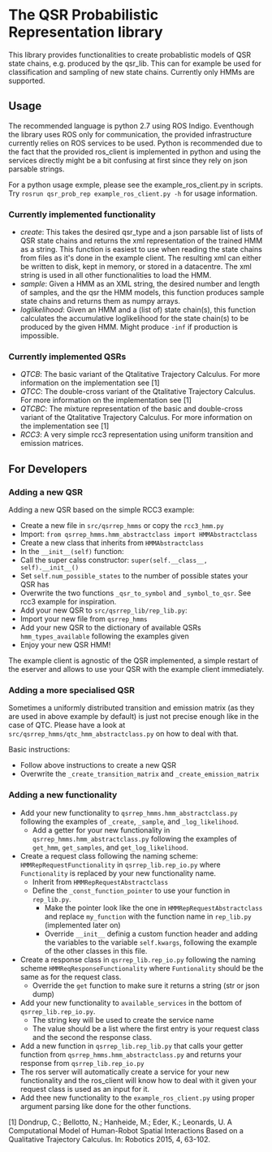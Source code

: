 # The QSR Probabilistic Representation library

This library provides functionalities to create probablistic models of QSR state chains, e.g. produced by the qsr_lib. This can for example be used for classification and sampling of new state chains. Currently only HMMs are supported.

## Usage

The recommended language is python 2.7 using ROS Indigo. Eventhough the library uses ROS only for communication, the provided infrastructure currently relies on ROS services to be used. Python is recommended due to the fact that the provided ros_client is implemented in python and using the services directly might be a bit confusing at first since they rely on json parsable strings.

For a python usage exmple, please see the example_ros_client.py in scripts. Try `rosrun qsr_prob_rep example_ros_client.py -h` for usage information.

### Currently implemented functionality

* _create_: This takes the desired qsr_type and a json parsable list of lists of QSR state chains and returns the xml representation of the trained HMM as a string. This function is easiest to use when reading the state chains from files as it's done in the example client. The resulting xml can either be written to disk, kept in memory, or stored in a datacentre. The xml string is used in all other functionalities to load the HMM.
* _sample_: Given a HMM as an XML string, the desired number and length of samples, and the qsr the HMM models, this function produces sample state chains and returns them as numpy arrays.
* _loglikelihood_: Given an HMM and a (list of) state chain(s), this function calculates the accumulative loglikelihood for the state chain(s) to be produced by the given HMM. Might produce `-inf` if production is impossible.

### Currently implemented QSRs

* _QTCB_: The basic variant of the Qtalitative Trajectory Calculus. For more information on the implementation see [1]
* _QTCC_: The double-cross variant of the Qtalitative Trajectory Calculus. For more information on the implementation see [1]
* _QTCBC_: The mixture representation of the basic and double-cross variant of the Qtalitative Trajectory Calculus. For more information on the implementation see [1]
* _RCC3_: A very simple rcc3 representation using uniform transition and emission matrices.

## For Developers

### Adding a new QSR

Adding a new QSR based on the simple RCC3 example:

* Create a new file in `src/qsrrep_hmms` or copy the `rcc3_hmm.py`
* Import: `from qsrrep_hmms.hmm_abstractclass import HMMAbstractclass`
* Create a new class that inherits from `HMMAbstractclass`
* In the `__init__(self)` function:
 * Call the super calss constructor: `super(self.__class__, self).__init__()`
 * Set `self.num_possible_states` to the number of possible states your QSR has
* Overwrite the two functions `_qsr_to_symbol` and `_symbol_to_qsr`. See rcc3 example for inspiration.
* Add your new QSR to `src/qsrrep_lib/rep_lib.py`:
 * Import your new file from `qsrrep_hmms`
 * Add your new QSR to the dictionary of available QSRs `hmm_types_available` following the examples given
* Enjoy your new QSR HMM!

The example client is agnostic of the QSR implemented, a simple restart of the eserver and allows to use your QSR with the example client immediately.

### Adding a more specialised QSR

Sometimes a uniformly distributed transition and emission matrix (as they are used in above example by default) is just not precise enough like in the case of QTC. Please have a look at `src/qsrrep_hmms/qtc_hmm_abstractclass.py` on how to deal with that.

Basic instructions:

* Follow above instructions to create a new QSR
* Overwrite the `_create_transition_matrix` and `_create_emission_matrix`

### Adding a new functionality

* Add your new functionality to `qsrrep_hmms.hmm_abstractclass.py` following the examples of `_create`, `_sample`, and `_log_likelihood`.
  * Add a getter for your new functionality in `qsrrep_hmms.hmm_abstractclass.py` following the examples of `get_hmm`, `get_samples`, and `get_log_likelihood`.
* Create a request class following the naming scheme: `HMMRepRequestFunctionality` in `qsrrep_lib.rep_io.py` where `Functionality` is replaced by your new functionality name.
  * Inherit from `HMMRepRequestAbstractclass`
  * Define the `_const_function_pointer` to use your function in `rep_lib.py`.
    * Make the pointer look like the one in `HMMRepRequestAbstractclass` and replace `my_function` with the function name in `rep_lib.py` (implemented later on)
    * Override `__init__` definig a custom function header and adding the variables to the variable `self.kwargs`, following the example of the other classes in this file.
* Create a response class in `qsrrep_lib.rep_io.py` following the naming scheme `HMMReqResponseFunctionality` where `Funtionality` should be the same as for the request class.
  * Override the `get` function to make sure it returns a string (str or json dump)
* Add your new functionality to `available_services` in the bottom of `qsrrep_lib.rep_io.py`.
    * The string key will be used to create the service name
    * The value should be a list where the first entry is your request class and the second the response class.
* Add a new function in `qsrrep_lib.rep_lib.py` that calls your getter function from `qsrrep_hmms.hmm_abstractclass.py` and returns your response from `qsrrep_lib.rep_io.py`
* The ros server will automatically create a service for your new functionality and the ros_client will know how to deal with it given your request class is used as an input for it.
* Add thee new functionality to the `example_ros_client.py` using proper argument parsing like done for the other functions.




[1] Dondrup, C.; Bellotto, N.; Hanheide, M.; Eder, K.; Leonards, U. A Computational Model of Human-Robot Spatial Interactions Based on a Qualitative Trajectory Calculus. In: Robotics 2015, 4, 63-102.
